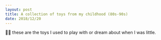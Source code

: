 ```yaml
---
layout: post
title: A collection of toys from my childhood (80s-90s)
date: 2018/12/20
---
```


👩‍🎤 these are the toys I used to play with or dream about when I was little.

<style>
  .Collection {
    margin-top: 2em;
  }
  .Collection img {
    width: auto;
    height: auto;
    max-width: 100%;
    margin: 2em auto 0;
  }
</style>
<div class="Collection">
  <img src="/images/toys/0.jpg" alt>
  <img src="/images/toys/1.jpg" alt>
  <img src="/images/toys/2.jpg" alt>
  <img src="/images/toys/3.jpg" alt>
  <img src="/images/toys/4.jpg" alt>
  <img src="/images/toys/5.jpg" alt>
  <img src="/images/toys/6.jpg" alt>
  <img src="/images/toys/7.jpg" alt>
  <img src="/images/toys/8.jpg" alt>
  <img src="/images/toys/9.jpg" alt>
  <img src="/images/toys/10.jpg" alt>
  <img src="/images/toys/11.jpg" alt>
  <img src="/images/toys/12.jpg" alt>
  <img src="/images/toys/13.jpg" alt>
  <img src="/images/toys/14.jpg" alt>
  <img src="/images/toys/15.jpg" alt>
  <img src="/images/toys/16.jpg" alt>
  <img src="/images/toys/17.jpg" alt>
  <img src="/images/toys/18.jpg" alt>
  <img src="/images/toys/19.jpg" alt>
  <img src="/images/toys/20.jpg" alt>
  <img src="/images/toys/21.jpg" alt>
  <img src="/images/toys/22.jpg" alt>
  <img src="/images/toys/23.jpg" alt>
  <img src="/images/toys/24.jpg" alt>
  <img src="/images/toys/25.jpg" alt>
  <img src="/images/toys/26.jpg" alt>
  <img src="/images/toys/27.jpg" alt>
  <img src="/images/toys/28.jpg" alt>
  <img src="/images/toys/29.jpg" alt>
  <img src="/images/toys/30.jpg" alt>
  <img src="/images/toys/31.jpg" alt>
  <img src="/images/toys/32.jpg" alt>
  <img src="/images/toys/33.jpg" alt>
  <img src="/images/toys/34.jpg" alt>
  <img src="/images/toys/35.jpg" alt>
  <img src="/images/toys/36.jpg" alt>
  <img src="/images/toys/37.jpg" alt>
  <img src="/images/toys/38.jpg" alt>
  <img src="/images/toys/39.jpg" alt>
  <img src="/images/toys/40.jpg" alt>
  <img src="/images/toys/41.jpg" alt>
  <img src="/images/toys/42.jpg" alt>
  <img src="/images/toys/43.jpg" alt>
  <img src="/images/toys/44.jpg" alt>
  <img src="/images/toys/45.jpg" alt>
  <img src="/images/toys/46.jpg" alt>
  <img src="/images/toys/47.jpg" alt>
  <img src="/images/toys/48.jpg" alt>
  <img src="/images/toys/49.jpg" alt>
  <img src="/images/toys/50.jpg" alt>
  <img src="/images/toys/51.jpg" alt>
  <img src="/images/toys/52.jpg" alt>
  <img src="/images/toys/53.jpg" alt>
  <img src="/images/toys/54.jpg" alt>
  <img src="/images/toys/55.jpg" alt>
  <img src="/images/toys/56.jpg" alt>
</div>
